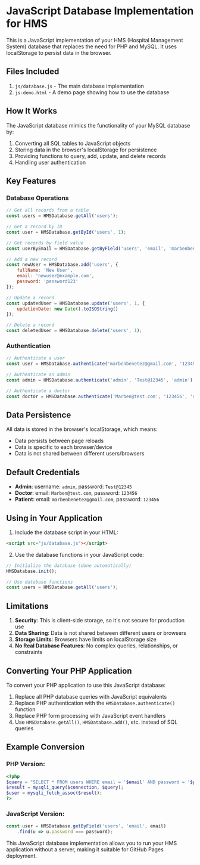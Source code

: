 # JavaScript Database Implementation for HMS

This is a JavaScript implementation of your HMS (Hospital Management System) database that replaces the need for PHP and MySQL. It uses localStorage to persist data in the browser.

## Files Included

1. `js/database.js` - The main database implementation
2. `js-demo.html` - A demo page showing how to use the database

## How It Works

The JavaScript database mimics the functionality of your MySQL database by:

1. Converting all SQL tables to JavaScript objects
2. Storing data in the browser's localStorage for persistence
3. Providing functions to query, add, update, and delete records
4. Handling user authentication

## Key Features

### Database Operations
```javascript
// Get all records from a table
const users = HMSDatabase.getAll('users');

// Get a record by ID
const user = HMSDatabase.getById('users', 1);

// Get records by field value
const userByEmail = HMSDatabase.getByField('users', 'email', 'marbenbenetez@gmail.com');

// Add a new record
const newUser = HMSDatabase.add('users', {
    fullName: 'New User',
    email: 'newuser@example.com',
    password: 'password123'
});

// Update a record
const updatedUser = HMSDatabase.update('users', 1, {
    updationDate: new Date().toISOString()
});

// Delete a record
const deletedUser = HMSDatabase.delete('users', 1);
```

### Authentication
```javascript
// Authenticate a user
const user = HMSDatabase.authenticate('marbenbenetez@gmail.com', '123456', 'user');

// Authenticate an admin
const admin = HMSDatabase.authenticate('admin', 'Test@12345', 'admin');

// Authenticate a doctor
const doctor = HMSDatabase.authenticate('Marben@test.com', '123456', 'doctor');
```

## Data Persistence

All data is stored in the browser's localStorage, which means:
- Data persists between page reloads
- Data is specific to each browser/device
- Data is not shared between different users/browsers

## Default Credentials

- **Admin**: username: `admin`, password: `Test@12345`
- **Doctor**: email: `Marben@test.com`, password: `123456`
- **Patient**: email: `marbenbenetez@gmail.com`, password: `123456`

## Using in Your Application

1. Include the database script in your HTML:
```html
<script src="js/database.js"></script>
```

2. Use the database functions in your JavaScript code:
```javascript
// Initialize the database (done automatically)
HMSDatabase.init();

// Use database functions
const users = HMSDatabase.getAll('users');
```

## Limitations

1. **Security**: This is client-side storage, so it's not secure for production use
2. **Data Sharing**: Data is not shared between different users or browsers
3. **Storage Limits**: Browsers have limits on localStorage size
4. **No Real Database Features**: No complex queries, relationships, or constraints

## Converting Your PHP Application

To convert your PHP application to use this JavaScript database:

1. Replace all PHP database queries with JavaScript equivalents
2. Replace PHP authentication with the `HMSDatabase.authenticate()` function
3. Replace PHP form processing with JavaScript event handlers
4. Use `HMSDatabase.getAll()`, `HMSDatabase.add()`, etc. instead of SQL queries

## Example Conversion

### PHP Version:
```php
<?php
$query = "SELECT * FROM users WHERE email = '$email' AND password = '$password'";
$result = mysqli_query($connection, $query);
$user = mysqli_fetch_assoc($result);
?>
```

### JavaScript Version:
```javascript
const user = HMSDatabase.getByField('users', 'email', email)
    .find(u => u.password === password);
```

This JavaScript database implementation allows you to run your HMS application without a server, making it suitable for GitHub Pages deployment.